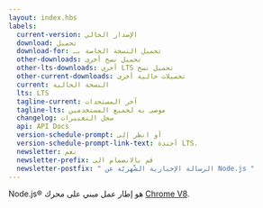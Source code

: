 ```yaml
---
layout: index.hbs
labels:
  current-version: الإصدار الحالي
  download: تحميل
  download-for: تحميل النسخة الخاصة بـ
  other-downloads: تحميل نسخ أخرى
  other-lts-downloads: أخرى LTS تحميل نسخ
  other-current-downloads: تحميلات حالية أخرى
  current: النسخة الحالية
  lts: LTS
  tagline-current: آخر المستجدات
  tagline-lts: موصى به لجميع المستخدمين
  changelog: سجل التغييرات
  api: API Docs
  version-schedule-prompt: أو انظر إلى
  version-schedule-prompt-link-text: أجندة LTS.
  newsletter: نعم
  newsletter-prefix: قم بالانضمام الى
  newsletter-postfix: " الرسالة الإخبارية الشّهريّة عن Node.js "
---
```


Node.js® هو إطار عمل مبني على محرك [Chrome V8](https://v8.dev/).
